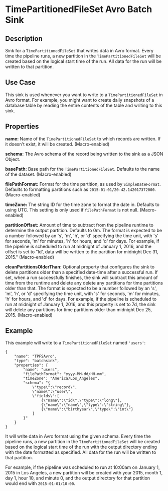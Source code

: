 # TimePartitionedFileSet Avro Batch Sink


Description
-----------
Sink for a ``TimePartitionedFileSet`` that writes data in Avro format.
Every time the pipeline runs, a new partition in the ``TimePartitionedFileSet``
will be created based on the logical start time of the run.
All data for the run will be written to that partition.


Use Case
--------
This sink is used whenever you want to write to a ``TimePartitionedFileSet`` in Avro format.
For example, you might want to create daily snapshots of a database table by reading
the entire contents of the table and writing to this sink.


Properties
----------
**name:** Name of the ``TimePartitionedFileSet`` to which records are written.
If it doesn't exist, it will be created. (Macro-enabled)

**schema:** The Avro schema of the record being written to the sink as a JSON Object.

**basePath:** Base path for the ``TimePartitionedFileSet``. Defaults to the name of the dataset. (Macro-enabled)

**filePathFormat:** Format for the time partition, as used by ``SimpleDateFormat``.
Defaults to formatting partitions such as ``2015-01-01/20-42.142017372000``. (Macro-enabled)

**timeZone:** The string ID for the time zone to format the date in. Defaults to using UTC.
This setting is only used if ``filePathFormat`` is not null. (Macro-enabled)

**partitionOffset:** Amount of time to subtract from the pipeline runtime to determine the output partition. Defaults to 0m.
The format is expected to be a number followed by an 's', 'm', 'h', or 'd' specifying the time unit,
with 's' for seconds, 'm' for minutes, 'h' for hours, and 'd' for days.
For example, if the pipeline is scheduled to run at midnight of January 1, 2016,
and the offset is set to '1d', data will be written to the partition for midnight Dec 31, 2015." (Macro-enabled)

**cleanPartitionsOlderThan:** Optional property that configures the sink to delete partitions older than a specified date-time after a successful run.
If set, when a run successfully finishes, the sink will subtract this amount of time from the runtime and delete any delete any partitions for time partitions older than that.
The format is expected to be a number followed by an 's', 'm', 'h', or 'd' specifying the time unit, with 's' for seconds,
'm' for minutes, 'h' for hours, and 'd' for days. For example, if the pipeline is scheduled to run at midnight of January 1, 2016,
and this property is set to 7d, the sink will delete any partitions for time partitions older than midnight Dec 25, 2015. (Macro-enabled)

Example
-------
This example will write to a ``TimePartitionedFileSet`` named ``'users'``:

    {
        "name": "TPFSAvro",
        "type": "batchsink",
        "properties": {
            "name": "users",
            "filePathFormat": "yyyy-MM-dd/HH-mm",
            "timeZone": "America/Los_Angeles",
            "schema": "{
                \"type\":\"record\",
                \"name\":\"user\",
                \"fields\":[
                    {\"name\":\"id\",\"type\":\"long\"},
                    {\"name\":\"name\",\"type\":\"string\"},
                    {\"name\":\"birthyear\",\"type\":\"int\"}
                ]
            }"
        }
    }

It will write data in Avro format using the given schema. Every time the pipeline runs, a
new partition in the ``TimePartitionedFileSet`` will be created based on the logical start
time of the run with the output directory ending with the date formatted as specified. All
data for the run will be written to that partition.

For example, if the pipeline was scheduled to run at 10:00am on January 1, 2015 in Los
Angeles, a new partition will be created with year 2015, month 1, day 1, hour 10, and
minute 0, and the output directory for that partition would end with ``2015-01-01/10-00``.
